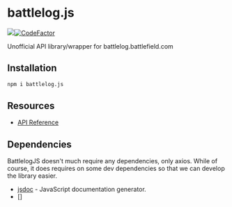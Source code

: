 # battlelog.js
![](https://img.shields.io/github/workflow/status/Nefomemes/battlelog.js/ESLint?label=ESLint&style=flat-square)[![CodeFactor](https://www.codefactor.io/repository/github/nefomemes/battlelog.js/badge)](https://www.codefactor.io/repository/github/nefomemes/battlelog.js)

Unofficial API library/wrapper for battlelog.battlefield.com

## Installation

```bash
npm i battlelog.js
```

## Resources

- [API Reference](https://nefomemes.github.io/battlelog.js)

## Dependencies
BattlelogJS doesn't much require any dependencies, only axios. While of course, it does requires on some dev dependencies so that we can develop the library easier. 

- [jsdoc](https://github.com/jsdoc/jsdoc) - JavaScript documentation generator.
- []
